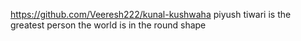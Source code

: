 https://github.com/Veeresh222/kunal-kushwaha
piyush tiwari is the greatest person
the world is in the round shape

